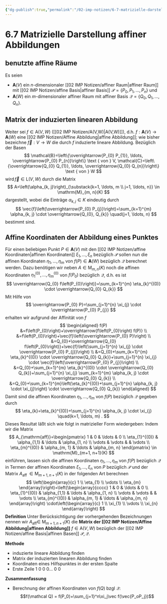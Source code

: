```yaml
---
{"dg-publish":true,"permalink":"/02-imp-notizen/6-7-matrizielle-darstellung-affiner-abbildungen/","dgHomeLink":true,"dgPassFrontmatter":false}
---
```


# 6.7 Matrizielle Darstellung affiner Abbildungen
## benutzte affine Räume
Es seien 
- $\mathbf{A}(V)$ ein $n$-dimensionaler [[02 IMP Notizen/affiner Raum|affiner Raum]] mit [[02 IMP Notizen/affine Basis|affiner Basis]] $\mathcal{P}=\left\{P_{0}, P_{1}, \ldots, P_{n}\right\}$ und 
- $\mathbf{A}(W)$ ein $m$-dimensionaler affiner Raum mit affiner Basis $\mathcal{Q}=\left\{Q_{0}, Q_{1}, \ldots, Q_{n}\right\}$. 

## Matrix der induzierten linearen Abbildung
Weiter sei $f \in \mathrm{A}(V, W)$ ([[02 IMP Notizen/A(V,W)|A(V,W)]]), d.h. $f: \mathbf{A}(V) \longrightarrow \mathbf{A}(W)$ eine [[02 IMP Notizen/Affine Abbildung|affine Abbildung]]; wie bisher bezeichne $\vec{f}: V \longrightarrow W$ die durch $f$ induzierte lineare Abbildung. Bezüglich der Basen
$$
\mathcal{B}=\left\{\overrightarrow{P_{0} P_{1}}, \ldots, \overrightarrow{P_{0} P_{n}}\right\} \text { von } V, \mathcal{C}=\left\{\overrightarrow{Q_{0} Q_{1}}, \ldots, \overrightarrow{Q_{0} Q_{n}}\right\} \text { von } W
$$
$\operatorname{wird} \vec{f} \in \mathrm{L}(V, W)$ durch die Matrix
$$
A=\left(\alpha_{k, j}\right)_{\substack{k=1, \ldots, m \\ j=1, \ldots, n}} \in \mathrm{M}_{m, n}(K)
$$
dargestellt, wobei die Einträge $\alpha_{k, j} \in K$ eindeutig durch
$$
\vec{f}\left(\overrightarrow{P_{0} P_{j}}\right)=\sum_{k=1}^{m} \alpha_{k, j} \cdot \overrightarrow{Q_{0}, Q_{k}} \quad(j=1, \ldots, n)
$$
bestimmt sind.

## Affine Koordinaten der Abbildung eines Punktes
Für einen beliebigen Punkt $P \in \mathbf{A}(V)$ mit den [[02 IMP Notizen/affine Koordinaten|affinen Koordinaten]] $\xi_{1}, \ldots, \xi_{n}$ bezüglich $\mathcal{P}$ sollen nun die affinen Koordinaten $\eta_{1}, \ldots, \eta_{m}$ von $f(P) \in \mathbf{A}(W)$ bezüglich $\mathcal{Q}$ berechnet werden. Dazu benötigen wir neben $A \in \mathrm{M}_{m, n}(K)$ noch die affinen Koordinaten $\eta_{1}^{(0)}, \ldots, \eta_{m}^{(0)}$ von $f\left(P_{0}\right)$ bezüglich $\mathcal{Q}$, d.h. es ist
$$
\overrightarrow{Q_{0} f\left(P_{0}\right)}=\sum_{k=1}^{m} \eta_{k}^{(0)} \cdot \overrightarrow{Q_{0} Q_{k}}
$$
Mit Hilfe von
$$
\overrightarrow{P_{0} P}=\sum_{j=1}^{n} \xi_{j} \cdot \overrightarrow{P_{0} P_{j}}
$$
erhalten wir aufgrund der Affinität von $f$
$$
\begin{aligned}
f(P) &=f\left(P_{0}\right)+\overrightarrow{f\left(P_{0}\right) f(P)} \\
&=f\left(P_{0}\right)+\vec{f}\left(\overrightarrow{P_{0} P}\right) \\
&=Q_{0}+\overrightarrow{Q_{0} f\left(P_{0}\right)}+\vec{f}\left(\sum_{j=1}^{n} \xi_{j} \cdot \overrightarrow{P_{0} P_{j}}\right) \\
&=Q_{0}+\sum_{k=1}^{m} \eta_{k}^{(0)} \cdot \overrightarrow{Q_{0} Q_{k}}+\sum_{j=1}^{n} \xi_{j} \cdot \vec{f}\left(\overrightarrow{P_{0} P_{j}}\right) \\
&=Q_{0}+\sum_{k=1}^{m} \eta_{k}^{(0)} \cdot \overrightarrow{Q_{0} Q_{k}}+\sum_{j=1}^{n} \xi_{j} \sum_{k=1}^{m} \alpha_{k, j} \cdot \overrightarrow{Q_{0} Q_{k}} \\
&=Q_{0}+\sum_{k=1}^{m}\left(\eta_{k}^{(0)}+\sum_{j=1}^{n} \alpha_{k, j} \cdot \xi_{j}\right) \cdot \overrightarrow{Q_{0} Q_{k}}
\end{aligned}
$$
Damit sind die affinen Koordinaten $\eta_{1}, \ldots, \eta_{m}$ von $f(P)$ bezüglich $\mathcal{Q}$ gegeben durch
$$
\eta_{k}=\eta_{k}^{(0)}+\sum_{j=1}^{n} \alpha_{k, j} \cdot \xi_{j} \quad(k=1, \ldots, m) .
$$
Dieses Resultat läßt sich wie folgt in matrizieller Form wiedergeben: Indem wir die Matrix
$$
A_{\mathrm{aff}}=\begin{pmatrix}
1 & 0 & \ldots & 0 \\
\eta_{1}^{(0)} & \alpha_{1,1} & \ldots & \alpha_{1, n} \\
\vdots & \vdots & & \vdots \\
\eta_{m}^{(0)} & \alpha_{m, 1} & \ldots & \alpha_{m, n}
\end{pmatrix} \in \mathrm{M}_{m+1, n+1}(K)
$$
einführen, lassen sich die affinen Koordinaten $\eta_{1}, \ldots, \eta_{m}$ von $f(P)$ bezüglich $\mathcal{Q}$ in Termen der affinen Koordinaten $\xi_{1}, \ldots, \xi_{n}$ von $P$ bezüglich $\mathcal{P}$ und der Matrix $A_{\text {aff }} \in \operatorname{M}_{m+1, n+1}(K)$ in der folgenden Art berechnen
$$
\left(\begin{array}{c}
1 \\
\eta_{1} \\
\vdots \\
\eta_{m}
\end{array}\right)=\left(\begin{array}{cccc}
1 & 0 & \ldots & 0 \\
\eta_{1}^{(0)} & \alpha_{1,1} & \ldots & \alpha_{1, n} \\
\vdots & \vdots & & \vdots \\
\eta_{m}^{(0)} & \alpha_{m, 1} & \ldots & \alpha_{m, n}
\end{array}\right) \cdot\left(\begin{array}{c}
1 \\
\xi_{1} \\
\vdots \\
\xi_{n}
\end{array}\right)
$$
**Definition** Unter Berücksichtigung der vorhergehenden Bezeichnungen nennen wir $A_{\mathrm{aff}} \in$ $\mathrm{M}_{m+1, n+1}(K)$ die **Matrix der [[02 IMP Notizen/Affine Abbildung|affinen Abbildung]]** $f \in \mathrm{A}(V, W)$ bezüglich der [[02 IMP Notizen/affine Basis|affinen Basen]] $\mathcal{P}, \mathcal{Q}$.

**Methode**
- induzierte lineare Abbildung finden
- Matrix der induzierten linearen Abbildung finden
- Koordinaten eines Hilfspunktes in der ersten Spalte
- Erste Zeile 1 0 0 0... 0 0

**Zusammenfassung**
- Berechnung der affinen Koordinaten von $f(Q)$ bzgl $\mathcal Q$: $$f(\mathcal Q) = f(P_0)+\sum_{j=1}^n\xi_j\vec f(\vec{P_oP_j})$$